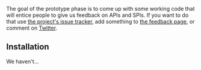 The goal of the prototype phase is to come up with some working code that will entice people to give us feedback on APIs and SPIs. If you want to do that use [the project's issue tracker](https://github.com/junit-team/junit-lambda/issues), add something to [the feedback page](https://github.com/junit-team/junit-lambda/wiki/Prototype-Feedback), or comment on [Twitter](https://twitter.com/junitlambda).

## Installation

We haven't...


